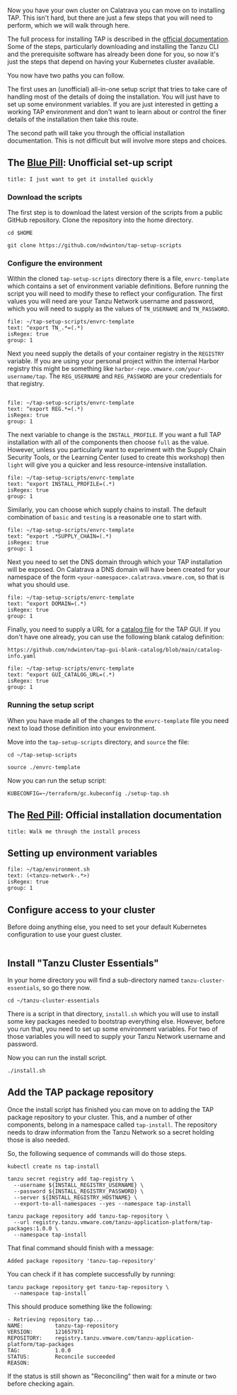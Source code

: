 Now you have your own cluster on Calatrava you can move on to
installing TAP.
This isn't hard, but there are just a few steps that you will
need to perform, which we will walk through here.

The full process for installing TAP is described in the
[official documentation](https://docs.vmware.com/en/Tanzu-Application-Platform/1.0/tap/GUID-install-intro.html).
Some of the steps, particularly downloading and installing
the Tanzu CLI and the prerequisite software has already been done
for you, so now it's just the steps that depend on having your
Kubernetes cluster available.

You now have two paths you can follow.

The first uses an (unofficial) all-in-one setup script that tries
to take care of handling most of the details of doing the installation.
You will just have to set up some environment variables.
If you are just interested in getting a working TAP environment
and don't want to learn about or control the finer details of
the installation then take this route.

The second path will take you through the official installation
documentation.
This is not difficult but will involve more steps and choices.

## The [Blue Pill](https://en.wikipedia.org/wiki/Red_pill_and_blue_pill): Unofficial set-up script

```section:begin
title: I just want to get it installed quickly
```

### Download the scripts

The first step is to download the latest version of the scripts
from a public GitHub repository.
Clone the repository into the home directory.

```execute
cd $HOME

git clone https://github.com/ndwinton/tap-setup-scripts
```

### Configure the environment

Within the cloned `tap-setup-scripts` directory there is a file,
`envrc-template` which contains a set of environment variable
definitions.
Before running the script you will need to modify these to
reflect your configuration.
The first values you will need are your Tanzu Network
username and password, which you will need to supply as the
values of `TN_USERNAME` and `TN_PASSWORD`.

```editor:select-matching-text
file: ~/tap-setup-scripts/envrc-template
text: ^export TN_.*=(.*)
isRegex: true
group: 1
```

Next you need supply the details of your container registry in the
`REGISTRY` variable.
If you are using your personal project within the internal
Harbor registry this might be something like `harbor-repo.vmware.com/your-username/tap`.
The `REG_USERNAME` and `REG_PASSWORD` are your credentials for that
registry.

```section:end
```

```editor:select-matching-text
file: ~/tap-setup-scripts/envrc-template
text: ^export REG.*=(.*)
isRegex: true
group: 1
```

The next variable to change is the `INSTALL_PROFILE`.
If you want a full TAP installation with all of the components
then choose `full` as the value.
However, unless you particularly want to experiment with the
Supply Chain Security Tools, or the Learning Center (used to
create this workshop) then `light` will give you a quicker
and less resource-intensive installation.

```editor:select-matching-text
file: ~/tap-setup-scripts/envrc-template
text: ^export INSTALL_PROFILE=(.*)
isRegex: true
group: 1
```

Similarly, you can choose which supply chains to install.
The default combination of `basic` and `testing` is a reasonable
one to start with.

```editor:select-matching-text
file: ~/tap-setup-scripts/envrc-template
text: ^export .*SUPPLY_CHAIN=(.*)
isRegex: true
group: 1
```

Next you need to set the DNS domain through which your TAP
installation will be exposed.
On Calatrava a DNS domain will have been created for your namespace
of the form `<your-namespace>.calatrava.vmware.com`, so that is what
you should use.

```editor:select-matching-text
file: ~/tap-setup-scripts/envrc-template
text: ^export DOMAIN=(.*)
isRegex: true
group: 1
```

Finally, you need to supply a URL for a
[catalog file](https://docs.vmware.com/en/Tanzu-Application-Platform/1.0/tap/GUID-tap-gui-catalog-catalog-operations.html)
for the TAP GUI.
If you don't have one already, you can use the following blank
catalog definition:

```copy
https://github.com/ndwinton/tap-gui-blank-catalog/blob/main/catalog-info.yaml
```

```editor:select-matching-text
file: ~/tap-setup-scripts/envrc-template
text: ^export GUI_CATALOG_URL=(.*)
isRegex: true
group: 1
```

### Running the setup script

When you have made all of the changes to the `envrc-template` file
you need next to load those definition into your environment.

Move into the `tap-setup-scripts` directory, and `source` the file:

```execute
cd ~/tap-setup-scripts

source ./envrc-template
```

Now you can run the setup script:

```execute
KUBECONFIG=~/terraform/gc.kubeconfig ./setup-tap.sh
```

## The [Red Pill](https://www.youtube.com/watch?v=zE7PKRjrid4): Official installation documentation

```section:begin
title: Walk me through the install process
```

## Setting up environment variables

```editor:select-matching-text
file: ~/tap/environment.sh
text: (<tanzu-network-.*>)
isRegex: true
group: 1
```

## Configure access to your cluster

Before doing anything else, you need to set your default Kubernetes
configuration to use your guest cluster.

```execute
```

## Install "Tanzu Cluster Essentials"

In your home directory you will find a sub-directory named
`tanzu-cluster-essentials`, so go there now.

```execute
cd ~/tanzu-cluster-essentials
```

There is a script in that directory, `install.sh` which you will
use to install some key packages needed to bootstrap everything else.
However, before you run that, you need to set up some environment
variables.
For two of those variables you will need to supply your Tanzu
Network username and password.

Now you can run the install script.

```execute
./install.sh
```

## Add the TAP package repository

Once the install script has finished you can move on to adding
the TAP package repository to your cluster.
This, and a number of other components, belong in a namespace
called `tap-install`.
The repository needs to draw information from the Tanzu Network so a secret holding those is also needed.

So, the following sequence of commands will do those steps.

```execute
kubectl create ns tap-install

tanzu secret registry add tap-registry \
  --username ${INSTALL_REGISTRY_USERNAME} \
  --password ${INSTALL_REGISTRY_PASSWORD} \
  --server ${INSTALL_REGISTRY_HOSTNAME} \
  --export-to-all-namespaces --yes --namespace tap-install

tanzu package repository add tanzu-tap-repository \
  --url registry.tanzu.vmware.com/tanzu-application-platform/tap-packages:1.0.0 \
  --namespace tap-install
```

That final command should finish with a message:

```
Added package repository 'tanzu-tap-repository'
```

You can check if it has complete successfully by running:

```execute
tanzu package repository get tanzu-tap-repository \
  --namespace tap-install
```

This should produce something like the following:

```
- Retrieving repository tap...
NAME:          tanzu-tap-repository
VERSION:       121657971
REPOSITORY:    registry.tanzu.vmware.com/tanzu-application-platform/tap-packages
TAG:           1.0.0
STATUS:        Reconcile succeeded
REASON:
```

If the status is still shown as "Reconciling" then wait for a minute
or two before checking again.